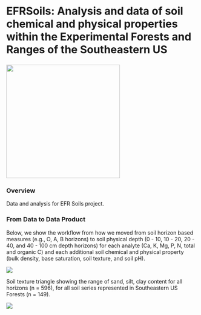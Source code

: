 # EFRSoils:  Analysis and data of soil chemical and physical properties within the Experimental Forests and Ranges of the Southeastern US

### 
<img src="https://i.imgur.com/OsTddzt.png" height="300">



### Overview

Data and analysis for EFR Soils project.

### From Data to Data Product
Below, we show the workflow from how we moved from soil horizon based measures (e.g., O, A, B horizons) to soil physical depth (0 - 10, 10 - 20, 20 - 40, and 40 - 100 cm depth horizons) for each analyte (Ca, K, Mg, P, N, total and organic C) and each additional soil chemical and physical property (bulk density, base saturation, soil texture, and soil pH).

<img src="https://i.imgur.com/73h7o0z.png">

Soil texture triangle showing the range of sand, silt, clay content for all horizons (n = 596), for all soil series represented in Southeastern US Forests (n = 149). 

<img src="https://i.imgur.com/oWv2bYO.png">